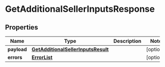 
# GetAdditionalSellerInputsResponse

## Properties
Name | Type | Description | Notes
------------ | ------------- | ------------- | -------------
**payload** | [**GetAdditionalSellerInputsResult**](GetAdditionalSellerInputsResult.md) |  |  [optional]
**errors** | [**ErrorList**](../ErrorList.md) |  |  [optional]



